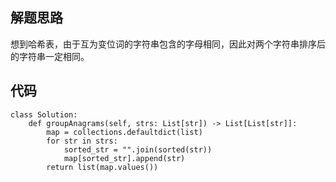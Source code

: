 ## 解题思路
 
想到哈希表，由于互为变位词的字符串包含的字母相同，因此对两个字符串排序后的字符串一定相同。



## 代码


```
class Solution:
    def groupAnagrams(self, strs: List[str]) -> List[List[str]]:
        map = collections.defaultdict(list)
        for str in strs:
            sorted_str = "".join(sorted(str))
            map[sorted_str].append(str)
        return list(map.values())
```


